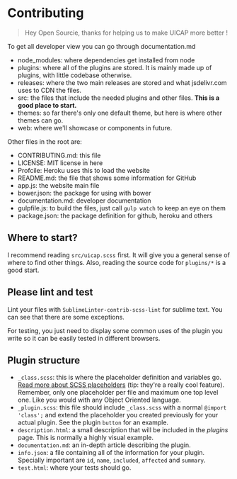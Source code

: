 # Contributing

> Hey Open Sourcie, thanks for helping us to make UICAP more better ! 

To get all developer view you can go through documentation.md

- node_modules: where dependencies get installed from node
- plugins: where all of the plugins are stored. It is mainly made up of plugins, with little codebase otherwise.
- releases: where the two main releases are stored and what jsdelivr.com uses to CDN the files.
- src: the files that include the needed plugins and other files. **This is a good place to start.**
- themes: so far there's only one default theme, but here is where other themes can go.
- web: where we'll showcase or components in future.

Other files in the root are:

- CONTRIBUTING.md: this file
- LICENSE: MIT license in here
- Profcile: Heroku uses this to load the website
- README.md: the file that shows some information for GitHub
- app.js: the website main file
- bower.json: the package for using with bower
- documentation.md: developer documentation
- gulpfile.js: to build the files, just call `gulp watch` to keep an eye on them
- package.json: the package definition for github, heroku and others


## Where to start?

I recommend reading `src/uicap.scss` first. It will give you a general sense of where to find other things. Also, reading the source code for `plugins/*` is a good start.


## Please lint and test
Lint your files with `SublimeLinter-contrib-scss-lint` for sublime text. You can see that there are some exceptions.

For testing, you just need to display some common uses of the plugin you write so it can be easily tested in different browsers.


## Plugin structure

- `_class.scss`: this is where the placeholder definition and variables go. [Read more about SCSS placeholders](http://thesassway.com/intermediate/understanding-placeholder-selectors) (tip: they're a really cool feature). Remember, only one placeholder per file and maximum one top level one. Like you would with any Object Oriented language.
- `_plugin.scss`: this file should include `_class.scss` with a normal `@import 'class';` and extend the placeholder you created previously for your actual plugin. See the plugin `button` for an example.
- `description.html`: a small description that will be included in the *plugins* page. This is normally a highly visual example.
- `documentation.md`: an in-depth article describing the plugin.
- `info.json`: a file containing all of the information for your plugin. Specially important are `id`, `name`, `included`, `affected` and `summary`. 
- `test.html`: where your tests should go.

